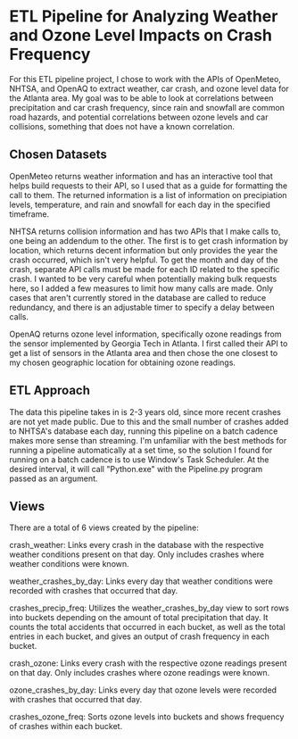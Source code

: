 # ETL Pipeline for Analyzing Weather and Ozone Level Impacts on Crash Frequency

For this ETL pipeline project, I chose to work with the APIs of OpenMeteo, NHTSA, and OpenAQ to extract weather, car crash, and ozone level data for the Atlanta area. My goal was to be able to look at correlations between precipitation and car crash frequency, since rain and snowfall are common road hazards, and potential correlations between ozone levels and car collisions, something that does not have a known correlation.

## Chosen Datasets

OpenMeteo returns weather information and has an interactive tool that helps build requests to their API, so I used that as a guide for formatting the call to them. The returned information is a list of information on precipiation levels, temperature, and rain and snowfall for each day in the specified timeframe.

NHTSA returns collision information and has two APIs that I make calls to, one being an addendum to the other. The first is to get crash information by location, which returns decent information but only provides the year the crash occurred, which isn't very helpful. To get the month and day of the crash, separate API calls must be made for each ID related to the specific crash. I wanted to be very careful when potentially making bulk requests here, so I added a few measures to limit how many calls are made. Only cases that aren't currently stored in the database are called to reduce redundancy, and there is an adjustable timer to specify a delay between calls.

OpenAQ returns ozone level information, specifically ozone readings from the sensor implemented by Georgia Tech in Atlanta. I first called their API to get a list of sensors in the Atlanta area and then chose the one closest to my chosen geographic location for obtaining ozone readings.

## ETL Approach
The data this pipeline takes in is 2-3 years old, since more recent crashes are not yet made public. Due to this and the small number of crashes added to NHTSA's database each day, running this pipeline on a batch cadence makes more sense than streaming. I'm unfamiliar with the best methods for running a pipeline automatically at a set time, so the solution I found for running on a batch cadence is to use Window's Task Scheduler. At the desired interval, it will call "Python.exe" with the Pipeline.py program passed as an argument.

## Views
There are a total of 6 views created by the pipeline:

crash_weather: Links every crash in the database with the respective weather conditions present on that day. Only includes crashes where weather conditions were known.

weather_crashes_by_day: Links every day that weather conditions were recorded with crashes that occurred that day.

crashes_precip_freq: Utilizes the weather_crashes_by_day view to sort rows into buckets depending on the amount of total precipitation that day. It counts the total accidents that occurred in each bucket, as well as the total entries in each bucket, and gives an output of crash frequency in each bucket.

crash_ozone: Links every crash with the respective ozone readings present on that day. Only includes crashes where ozone readings were known.

ozone_crashes_by_day: Links every day that ozone levels were recorded with crashes that occurred that day.

crashes_ozone_freq: Sorts ozone levels into buckets and shows frequency of crashes within each bucket.
